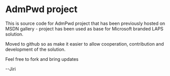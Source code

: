 # AdmPwd project
This is source code for AdmPwd project that has been previously hosted on MSDN gallery - project has been used as base for Microsoft branded LAPS solution.

Moved to github so as make it easier to allow cooperation, contribution and development of the solution.

Feel free to fork and bring updates

--Jiri
